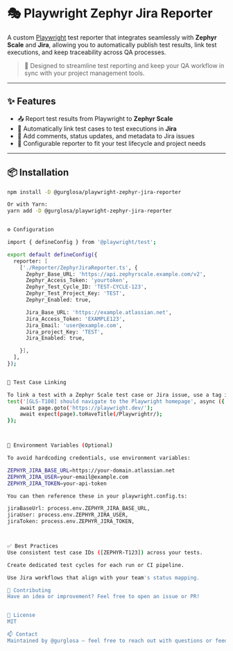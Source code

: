 # 🎭 Playwright Zephyr Jira Reporter

A custom [Playwright](https://playwright.dev/) test reporter that integrates seamlessly with **Zephyr Scale** and **Jira**, allowing you to automatically publish test results, link test executions, and keep traceability across QA processes.

> 🧪 Designed to streamline test reporting and keep your QA workflow in sync with your project management tools.

---

## ✨ Features

- 📤 Report test results from Playwright to **Zephyr Scale**
- 🔗 Automatically link test cases to test executions in **Jira**
- 📘 Add comments, status updates, and metadata to Jira issues
- 🔄 Configurable reporter to fit your test lifecycle and project needs

---

## 📦 Installation

```bash
npm install -D @gurglosa/playwright-zephyr-jira-reporter

Or with Yarn:
yarn add -D @gurglosa/playwright-zephyr-jira-reporter


⚙️ Configuration

import { defineConfig } from '@playwright/test';

export default defineConfig({
  reporter: [
    ['./Reporter/ZephyrJiraReporter.ts', {
      Zephyr_Base_URL: 'https://api.zephyrscale.example.com/v2',
      Zephyr_Access_Token: 'yourtoken',
      Zephyr_Test_Cycle_ID: 'TEST-CYCLE-123',
      Zephyr_Test_Project_Key: 'TEST',
      Zephyr_Enabled: true,

      Jira_Base_URL: 'https://example.atlassian.net',
      Jira_Access_Token: 'EXAMPLE123',
      Jira_Email: 'user@example.com',
      Jira_project_Key: 'TEST',
      Jira_Enabled: true,

    }],
  ],
});


🧪 Test Case Linking

To link a test with a Zephyr Scale test case or Jira issue, use a tag in the test title or annotations:
test('[GLS-T108] should navigate to the Playwright homepage', async ({ page }) => {
    await page.goto('https://playwright.dev/');
    await expect(page).toHaveTitle(/Playwrightr/);
});



📄 Environment Variables (Optional)

To avoid hardcoding credentials, use environment variables:

ZEPHYR_JIRA_BASE_URL=https://your-domain.atlassian.net
ZEPHYR_JIRA_USER=your-email@example.com
ZEPHYR_JIRA_TOKEN=your-api-token

You can then reference these in your playwright.config.ts:

jiraBaseUrl: process.env.ZEPHYR_JIRA_BASE_URL,
jiraUser: process.env.ZEPHYR_JIRA_USER,
jiraToken: process.env.ZEPHYR_JIRA_TOKEN,



✅ Best Practices
Use consistent test case IDs ([ZEPHYR-T123]) across your tests.

Create dedicated test cycles for each run or CI pipeline.

Use Jira workflows that align with your team's status mapping.

🧩 Contributing
Have an idea or improvement? Feel free to open an issue or PR!


📄 License
MIT

📫 Contact
Maintained by @gurglosa – feel free to reach out with questions or feedback.